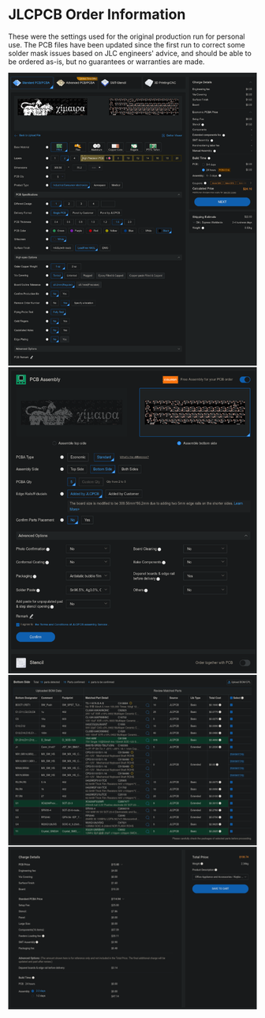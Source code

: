 # JLCPCB Order Information

These were the settings used for the original production run for personal use. The PCB files have been updated since the first run to correct some solder mask issues based on JLC engineers' advice, and should be able to be ordered as-is, but no guarantees or warranties are made.

![JLCPCB1](../../../images/vLmeBqn.png)
![JLCPCB2](../../../images/8QqEcXQ.png)
![JLCPCB3](../../../images/QrTJhX8.png)
![JLCPCB4](../../../images/wE82iX4.png)
